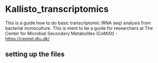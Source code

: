 # Kallisto_transcriptomics
This is a guide how to do basic transcriptomic (RNA seq) analysis from bacterial monoculture. This is ment to be a guide for researchers at The Center for Microbial Secondary Metabolites (CeMiSt) - https://cemist.dtu.dk/  

## setting up the files
